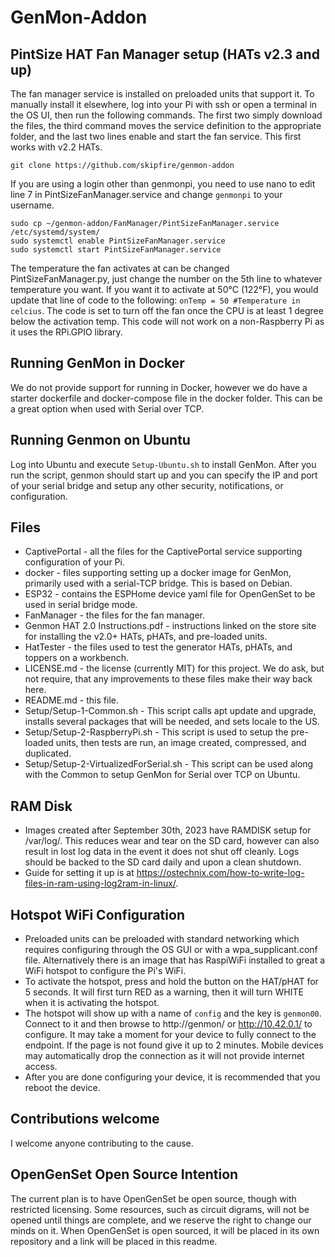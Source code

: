# GenMon-Addon
## PintSize HAT Fan Manager setup (HATs v2.3 and up)
The fan manager service is installed on preloaded units that support it. To manually install it elsewhere, log into your Pi with ssh or open a terminal in the OS UI, then run the following commands.  The first two simply download the files, the third command moves the service definition to the appropriate folder, and the last two lines enable and start the fan service.  This first works with v2.2 HATs.
```
git clone https://github.com/skipfire/genmon-addon
```
If you are using a login other than genmonpi, you need to use nano to edit line 7 in PintSizeFanManager.service and change `genmonpi` to your username.
```
sudo cp ~/genmon-addon/FanManager/PintSizeFanManager.service /etc/systemd/system/
sudo systemctl enable PintSizeFanManager.service
sudo systemctl start PintSizeFanManager.service
```
The temperature the fan activates at can be changed PintSizeFanManager.py, just change the number on the 5th line to whatever temperature you want. If you want it to activate at 50°C (122°F), you would update that line of code to the following:
`onTemp = 50 #Temperature in celcius`. The code is set to turn off the fan once the CPU is at least 1 degree below the activation temp.  This code will not work on a non-Raspberry Pi as it uses the RPi.GPIO library.

## Running GenMon in Docker
We do not provide support for running in Docker, however we do have a starter dockerfile and docker-compose file in the docker folder.  This can be a great option when used with Serial over TCP.

## Running Genmon on Ubuntu
Log into Ubuntu and execute `Setup-Ubuntu.sh` to install GenMon. After you run the script, genmon should start up and you can specify the IP and port of your serial bridge and setup any other security, notifications, or configuration.

## Files
* CaptivePortal - all the files for the CaptivePortal service supporting configuration of your Pi.
* docker - files supporting setting up a docker image for GenMon, primarily used with a serial-TCP bridge. This is based on Debian.
* ESP32 - contains the ESPHome device yaml file for OpenGenSet to be used in serial bridge mode.
* FanManager - the files for the fan manager.
* Genmon HAT 2.0 Instructions.pdf - instructions linked on the store site for installing the v2.0+ HATs, pHATs, and pre-loaded units.
* HatTester - the files used to test the generator HATs, pHATs, and toppers on a workbench.
* LICENSE.md - the license (currently MIT) for this project. We do ask, but not require, that any improvements to these files make their way back here.
* README.md - this file.
* Setup/Setup-1-Common.sh - This script calls apt update and upgrade, installs several packages that will be needed, and sets locale to the US.
* Setup/Setup-2-RaspberryPi.sh - This script is used to setup the pre-loaded units, then tests are run, an image created, compressed, and duplicated.
* Setup/Setup-2-VirtualizedForSerial.sh - This script can be used along with the Common to setup GenMon for Serial over TCP on Ubuntu.

## RAM Disk
* Images created after September 30th, 2023 have RAMDISK setup for /var/log/. This reduces wear and tear on the SD card, however can also result in lost log data in the event it does not shut off cleanly. Logs should be backed to the SD card daily and upon a clean shutdown.
* Guide for setting it up is at https://ostechnix.com/how-to-write-log-files-in-ram-using-log2ram-in-linux/.

## Hotspot WiFi Configuration
* Preloaded units can be preloaded with standard networking which requires configuring through the OS GUI or with a wpa_supplicant.conf file. Alternatively there is an image that has RaspiWiFi installed to great a WiFi hotspot to configure the Pi's WiFi.
* To activate the hotspot, press and hold the button on the HAT/pHAT for 5 seconds.  It will first turn RED as a warning, then it will turn WHITE when it is activating the hotspot.
* The hotspot will show up with a name of `config` and the key is `genmon00`.  Connect to it and then browse to http://genmon/ or http://10.42.0.1/ to configure.  It may take a moment for your device to fully connect to the endpoint. If the page is not found give it up to 2 minutes. Mobile devices may automatically drop the connection as it will not provide internet access.
* After you are done configuring your device, it is recommended that you reboot the device.

## Contributions welcome
I welcome anyone contributing to the cause.

## OpenGenSet Open Source Intention
The current plan is to have OpenGenSet be open source, though with restricted licensing. Some resources, such as circuit digrams, will not be opened until things are complete, and we reserve the right to change our minds on it.  When OpenGenSet is open sourced, it will be placed in its own repository and a link will be placed in this readme.
